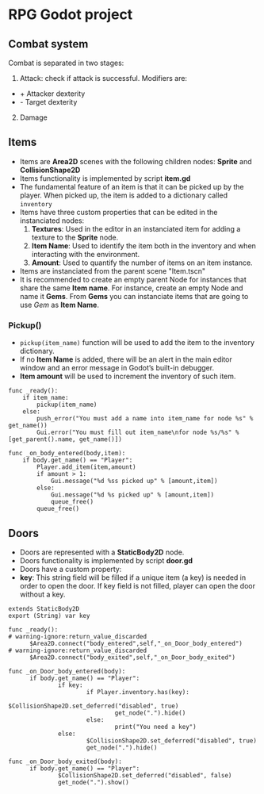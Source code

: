 # RPG Godot project 

## Combat system

Combat is separated in two stages:
1. Attack: check if attack is successful. Modifiers are:
  - \+ Attacker dexterity
  - \- Target dexterity


2. Damage

## Items

- Items are **Area2D** scenes with the following children nodes: **Sprite** and **CollisionShape2D**
- Items functionality is implemented by script **item.gd** 
- The fundamental feature of an item is that it can be picked up by the player. When picked up, the item is added to a dictionary called `inventory`
- Items have three custom properties that can be edited in the instanciated nodes:
  1. **Textures**: Used in the editor in an instanciated item for adding a texture to the **Sprite** node.
  2. **Item Name**: Used to identify the item both in the inventory and when interacting with the environment.
  3. **Amount**: Used to quantify the number of items on an item instance.
- Items are instanciated from the parent scene "Item.tscn"
- It is recommended to create an empty parent Node for instances that share the same **Item name**. For instance, create an empty Node and name it **Gems**. From **Gems** you can instanciate items that are going to use *Gem* as **Item Name**.

### Pickup()
- `pickup(item_name)` function will be used to add the item to the inventory dictionary.
- If no **Item Name** is added, there will be an alert in the main editor window and an error message in Godot’s built-in debugger.
- **Item amount** will be used to increment the inventory of such item.

```
func _ready():
    if item_name:
        pickup(item_name)
    else:
        push_error("You must add a name into item_name for node %s" % get_name())
        Gui.error("You must fill out item_name\nfor node %s/%s" % [get_parent().name, get_name()])

func _on_body_entered(body,item):
    if body.get_name() == "Player":
        Player.add_item(item,amount)
        if amount > 1:
            Gui.message("%d %ss picked up" % [amount,item])
        else:
            Gui.message("%d %s picked up" % [amount,item])
            queue_free()
        queue_free()
```

## Doors

- Doors are represented with a **StaticBody2D** node.
- Doors functionality is implemented by script **door.gd**
- Doors have a custom property:
- **key**: This string field will be filled if a unique item (a key) is needed in order to open the door. If key field is not filled, player can open the door without a key.

```
extends StaticBody2D
export (String) var key

func _ready():
# warning-ignore:return_value_discarded
      $Area2D.connect("body_entered",self,"_on_Door_body_entered")
# warning-ignore:return_value_discarded
      $Area2D.connect("body_exited",self,"_on_Door_body_exited")

func _on_Door_body_entered(body):
      if body.get_name() == "Player":
              if key:
                      if Player.inventory.has(key):
                              $CollisionShape2D.set_deferred("disabled", true)
                              get_node(".").hide()
                      else:
                              print("You need a key")
              else:
                      $CollisionShape2D.set_deferred("disabled", true)
                      get_node(".").hide()

func _on_Door_body_exited(body):
      if body.get_name() == "Player":
              $CollisionShape2D.set_deferred("disabled", false)
              get_node(".").show()
```


